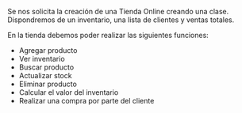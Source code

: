 Se nos solicita la creación de una Tienda Online creando una clase.
Dispondremos de un inventario, una lista de clientes y ventas totales.

En la tienda debemos poder realizar las siguientes funciones:
  - Agregar producto
  - Ver inventario
  - Buscar producto
  - Actualizar stock
  - Eliminar producto
  - Calcular el valor del inventario
  - Realizar una compra por parte del cliente
